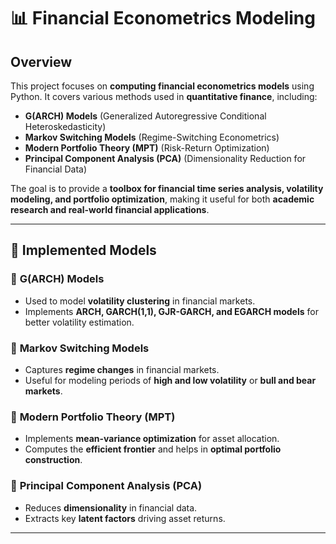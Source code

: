 # 📊 Financial Econometrics Modeling

## Overview
This project focuses on **computing financial econometrics models** using Python. It covers various methods used in **quantitative finance**, including:

- **G(ARCH) Models** (Generalized Autoregressive Conditional Heteroskedasticity)
- **Markov Switching Models** (Regime-Switching Econometrics)
- **Modern Portfolio Theory (MPT)** (Risk-Return Optimization)
- **Principal Component Analysis (PCA)** (Dimensionality Reduction for Financial Data)

The goal is to provide a **toolbox for financial time series analysis, volatility modeling, and portfolio optimization**, making it useful for both **academic research and real-world financial applications**.

---

## 📌 **Implemented Models**
### 🔹 **G(ARCH) Models**
- Used to model **volatility clustering** in financial markets.
- Implements **ARCH, GARCH(1,1), GJR-GARCH, and EGARCH models** for better volatility estimation.

### 🔹 **Markov Switching Models**
- Captures **regime changes** in financial markets.
- Useful for modeling periods of **high and low volatility** or **bull and bear markets**.

### 🔹 **Modern Portfolio Theory (MPT)**
- Implements **mean-variance optimization** for asset allocation.
- Computes the **efficient frontier** and helps in **optimal portfolio construction**.

### 🔹 **Principal Component Analysis (PCA)**
- Reduces **dimensionality** in financial data.
- Extracts key **latent factors** driving asset returns.

---
